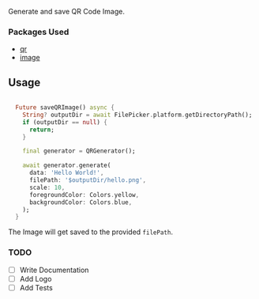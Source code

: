 Generate and save QR Code Image.

### Packages Used

- [qr](https://pub.dev/packages/qr)
- [image](https://pub.dev/packages/image)

## Usage

```dart

  Future saveQRImage() async {
    String? outputDir = await FilePicker.platform.getDirectoryPath();
    if (outputDir == null) {
      return;
    }

    final generator = QRGenerator();

    await generator.generate(
      data: 'Hello World!',
      filePath: '$outputDir/hello.png',
      scale: 10,
      foregroundColor: Colors.yellow,
      backgroundColor: Colors.blue,
    );
  }

```

The Image will get saved to the provided `filePath`.

### TODO

- [ ] Write Documentation
- [ ] Add Logo
- [ ] Add Tests
